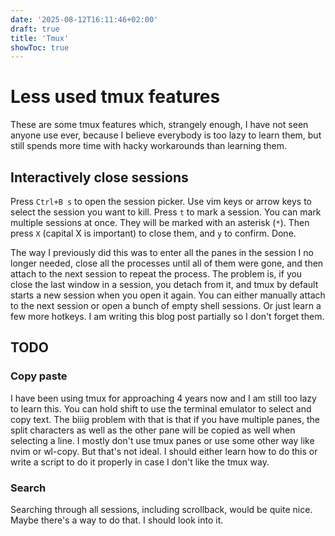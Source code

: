 ```yaml
---
date: '2025-08-12T16:11:46+02:00'
draft: true
title: 'Tmux'
showToc: true
---
```


# Less used tmux features

These are some tmux features which, strangely enough, I have not seen anyone use
ever, because I believe everybody is too lazy to learn them, but still
spends more time with hacky workarounds than learning them.


## Interactively close sessions

Press `Ctrl+B s` to open the session picker. Use vim keys or arrow keys to select the
session you want to kill. Press `t` to mark a session. You can mark multiple
sessions at once. They will be marked with an asterisk (`*`). Then press `X`
(capital X is important) to close them, and `y` to confirm. Done.

The way I previously did this was to enter all the panes in the session I no
longer needed, close all the processes until all of them were gone, and then attach
to the next session to repeat the process. The problem is, if you close the last
window in a session, you detach from it, and tmux by default starts a new session
when you open it again. You can either manually attach to the next session or
open a bunch of empty shell sessions. Or just learn a few more hotkeys.
I am writing this blog post partially so I don't forget them.

## TODO

### Copy paste

I have been using tmux for approaching 4 years now and I am still too lazy to
learn this. You can hold shift to use the terminal emulator to select and copy
text. The biiig problem with that is that if you have multiple panes, the split
characters as well as the other pane will be copied as well when selecting a
line. I mostly don't use tmux panes or use some other way like nvim or wl-copy.
But that's not ideal. I should either learn how to do this or write a script to do it
properly in case I don't like the tmux way.

### Search

Searching through all sessions, including scrollback, would be quite nice.
Maybe there's a way to do that. I should look into it.



